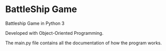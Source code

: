 # BattleShip Game 
Battleship Game in Python 3

Developed with Object-Oriented Programming.

The main.py file contains all the documentation of how the program works.
